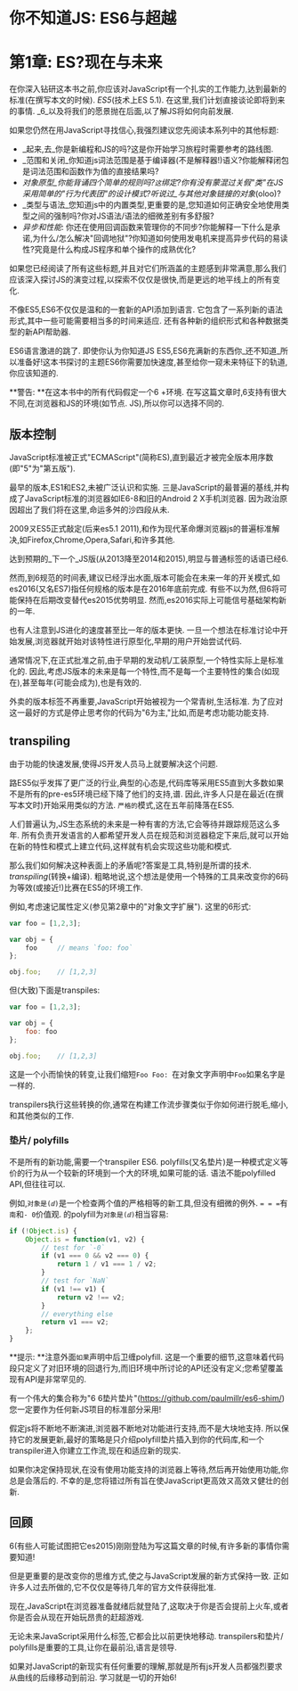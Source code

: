 
# 你不知道JS: ES6与超越

# 第1章: ES?现在与未来

在你深入钻研这本书之前,你应该对JavaScript有一个扎实的工作能力,达到最新的标准(在撰写本文的时候). _ES5_(技术上ES 5.1). 在这里,我们计划直接谈论即将到来的事情. _6_以及将我们的愿景抛在后面,以了解JS将如何向前发展. 

如果您仍然在用JavaScript寻找信心,我强烈建议您先阅读本系列中的其他标题: 

-   _起来,去_你是新编程和JS的吗?这是你开始学习旅程时需要参考的路线图. 
-   _范围和关闭_你知道js词法范围是基于编译器(不是解释器!)语义?你能解释闭包是词法范围和函数作为值的直接结果吗?
-   _对象原型_你能背诵四个简单的规则吗?`这`绑定?你有没有蒙混过关假"类"在JS采用简单的"行为代表团"的设计模式?听说过_与其他对象链接的对象_(oloo)?
-   _类型与语法_您知道js中的内置类型,更重要的是,您知道如何正确安全地使用类型之间的强制吗?你对JS语法/语法的细微差别有多舒服?
-   _异步和性能_: 你还在使用回调函数来管理你的不同步?你能解释一下什么是承诺,为什么/怎么解决"回调地狱"?你知道如何使用发电机来提高异步代码的易读性?究竟是什么构成JS程序和单个操作的成熟优化?

如果您已经阅读了所有这些标题,并且对它们所涵盖的主题感到非常满意,那么我们应该深入探讨JS的演变过程,以探索不仅仅是很快,而是更远的地平线上的所有变化. 

不像ES5,ES6不仅仅是温和的一套新的API添加到语言. 它包含了一系列新的语法形式,其中一些可能需要相当多的时间来适应. 还有各种新的组织形式和各种数据类型的新API帮助器. 

ES6语言激进的跳了. 即使你认为你知道JS ES5,ES6充满新的东西你_还不知道_所以准备好!这本书探讨的主题ES6你需要加快速度,甚至给你一窥未来特征下的轨道,你应该知道的. 

**警告: **在这本书中的所有代码假定一个6 +环境. 在写这篇文章时,6支持有很大不同,在浏览器和JS的环境(如节点. JS),所以你可以选择不同的. 

## 版本控制

JavaScript标准被正式"ECMAScript"(简称ES),直到最近才被完全版本用序数(即"5"为"第五版"). 

最早的版本,ES1和ES2,未被广泛认识和实施. 三是JavaScript的最普遍的基线,并构成了JavaScript标准的浏览器如IE6-8和旧的Android 2 X手机浏览器. 因为政治原因超出了我们将在这里,命运多舛的沙四段从未. 

2009ㄡES5正式敲定(后来es5.1 2011),和作为现代革命爆浏览器js的普遍标准解决,如Firefox,Chrome,Opera,Safari,和许多其他. 

达到预期的_下一个_JS版(从2013降至2014和2015),明显与普通标签的话语已经6. 

然而,到6规范的时间表,建议已经浮出水面,版本可能会在未来一年的开关模式,如es2016(又名ES7)指任何规格的版本是在2016年底前完成. 有些不以为然,但6将可能保持在后期改变替代es2015优势明显. 然而,es2016实际上可能信号基础架构新的一年. 

也有人注意到JS进化的速度甚至比一年的版本更快. 一旦一个想法在标准讨论中开始发展,浏览器就开始对该特性进行原型化,早期的用户开始尝试代码. 

通常情况下,在正式批准之前,由于早期的发动机/工装原型,一个特性实际上是标准化的. 因此,考虑JS版本的未来是每一个特性,而不是每一个主要特性的集合(如现在),甚至每年(可能会成为),也是有效的. 

外卖的版本标签不再重要,JavaScript开始被视为一个常青树,生活标准. 为了应对这一最好的方式是停止思考你的代码为"6为主,"比如,而是考虑功能功能支持. 

## transpiling

由于功能的快速发展,使得JS开发人员马上就要解决这个问题. 

路ES5似乎发挥了更广泛的行业,典型的心态是,代码库等采用ES5直到大多数如果不是所有的pre-es5环境已经下降了他们的支持,谱. 因此,许多人只是在最近(在撰写本文时)开始采用类似的方法. `严格的`模式,这在五年前降落在ES5. 

人们普遍认为,JS生态系统的未来是一种有害的方法,它会等待并跟踪规范这么多年. 所有负责开发语言的人都希望开发人员在规范和浏览器稳定下来后,就可以开始在新的特性和模式上建立代码,这样就有机会实现这些功能和模式. 

那么我们如何解决这种表面上的矛盾呢?答案是工具,特别是所谓的技术. _transpiling_(转换+编译). 粗略地说,这个想法是使用一个特殊的工具来改变你的6码为等效(或接近!)比赛在ES5的环境工作. 

例如,考虑速记属性定义(参见第2章中的"对象文字扩展"). 这里的6形式: 

```js
var foo = [1,2,3];

var obj = {
	foo		// means `foo: foo`
};

obj.foo;	// [1,2,3]
```

但(大致)下面是transpiles: 

```js
var foo = [1,2,3];

var obj = {
	foo: foo
};

obj.foo;	// [1,2,3]
```

这是一个小而愉快的转变,让我们缩短`Foo Foo: `在对象文字声明中`Foo`如果名字是一样的. 

transpilers执行这些转换的你,通常在构建工作流步骤类似于你如何进行脱毛,缩小,和其他类似的工作. 

### 垫片/ polyfills

不是所有的新功能,需要一个transpiler ES6. polyfills(又名垫片)是一种模式定义等价的行为从一个较新的环境到一个大的环境,如果可能的话. 语法不能polyfilled API,但往往可以. 

例如,`对象是(ⅆ)`是一个检查两个值的严格相等的新工具,但没有细微的例外. `= = =`有`南`和`- 0`价值观. 的polyfill为`对象是(ⅆ)`相当容易: 

```js
if (!Object.is) {
	Object.is = function(v1, v2) {
		// test for `-0`
		if (v1 === 0 && v2 === 0) {
			return 1 / v1 === 1 / v2;
		}
		// test for `NaN`
		if (v1 !== v1) {
			return v2 !== v2;
		}
		// everything else
		return v1 === v2;
	};
}
```

**提示: **注意外面`如果`声明中后卫缠polyfill. 这是一个重要的细节,这意味着代码段只定义了对旧环境的回退行为,而旧环境中所讨论的API还没有定义;您希望覆盖现有API是非常罕见的. 

有一个伟大的集合称为"6 6垫片垫片"(<https://github.com/paulmillr/es6-shim/>)您一定要作为任何新JS项目的标准部分采用!

假定js将不断地不断演进,浏览器不断地对功能进行支持,而不是大块地支持. 所以保持它的发展更新,最好的策略是只介绍polyfill垫片插入到你的代码库,和一个transpiler进入你建立工作流,现在和适应新的现实. 

如果你决定保持现状,在没有使用功能支持的浏览器上等待,然后再开始使用功能,你总是会落后的. 不幸的是,您将错过所有旨在使JavaScript更高效ㄡ高效ㄡ健壮的创新. 

## 回顾

6(有些人可能试图把它es2015)刚刚登陆为写这篇文章的时候,有许多新的事情你需要知道!

但是更重要的是改变你的思维方式,使之与JavaScript发展的新方式保持一致. 正如许多人过去所做的,它不仅仅是等待几年的官方文件获得批准. 

现在,JavaScript在浏览器准备就绪后就登陆了,这取决于你是否会提前上火车,或者你是否会从现在开始玩昂贵的赶超游戏. 

无论未来JavaScript采用什么标签,它都会比以前更快地移动. transpilers和垫片/ polyfills是重要的工具,让你在最前沿,语言是领导. 

如果对JavaScript的新现实有任何重要的理解,那就是所有js开发人员都强烈要求从曲线的后缘移动到前沿. 学习就是一切的开始6!
